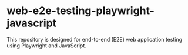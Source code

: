 # web-e2e-testing-playwright-javascript
This repository is designed for end-to-end (E2E) web application testing using Playwright and JavaScript.
